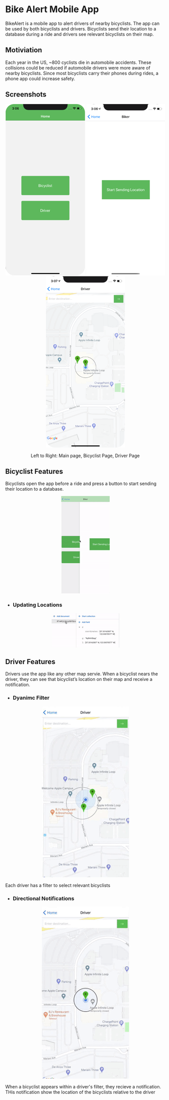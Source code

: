 # Bike Alert Mobile App

BikeAlert is a mobile app to alert drivers of nearby bicyclists. The app can be used by both bicyclists and drivers. Bicyclists send their location to a database during a ride and drivers see relevant bicyclists on their map. 

<!--<p align="center"><img src="readmeFiles/appIcon.png?raw=true" /></p>-->

## Motiviation

Each year in the US, ~800 cyclists die in automobile accidents. These collisions could be reduced if automobile drivers were more aware of nearby bicyclists. Since most bicyclists carry their phones during rides, a phone app could increase safety.

## Screenshots

<p align="center">
  <img src="readmeFiles/mainPage.png?raw=true" />
  <img src="readmeFiles/bikerInitial.png?raw=true" />
  <img src="readmeFiles/mapInitial.png?raw=true" />
</p>

<p align="center">
  Left to Right: Main page, Bicyclist Page, Driver Page
</p>

## Bicyclist Features

Bicyclists open the app before a ride and press a button to start sending their location to a database.

<p align="center"><img src="readmeFiles/startSending.gif?raw=true" /></p>

* ### Updating Locations

<p align="center"><img src="readmeFiles/updatingDatabase.gif?raw=true" /></p>

## Driver Features

Drivers use the app like any other map servie. When a bicyclist nears the driver, they can see that bicyclist’s location on their map and receive a notification.

* ### Dyanimc Filter 

<p align="center"><img src="readmeFiles/workingFilterSmall.gif?raw=true" /></p>

Each driver has a filter to select relevant bicyclists

* ### Directional Notifications

<p align="center"><img src="readmeFiles/workingNotificationsSmall.gif?raw=true" /></p>

When a bicyclist appears within a driver's filter, they recieve a notification. THis notification show the location of the bicyclists relative to the driver

